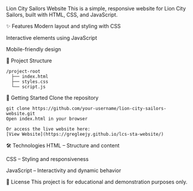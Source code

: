 Lion City Sailors Website
This is a simple, responsive website for Lion City Sailors, built with HTML, CSS, and JavaScript.

✨ Features
Modern layout and styling with CSS

Interactive elements using JavaScript

Mobile-friendly design

📂 Project Structure
```
/project-root
  ├── index.html
  ├── styles.css
  └── script.js
```

🚀 Getting Started
Clone the repository
```
git clone https://github.com/your-username/lion-city-sailors-website.git
Open index.html in your browser

Or access the live website here:
[View Website](https://gregleejy.github.io/lcs-sta-website/)
```

🛠️ Technologies
HTML – Structure and content

CSS – Styling and responsiveness

JavaScript – Interactivity and dynamic behavior

📄 License
This project is for educational and demonstration purposes only.
